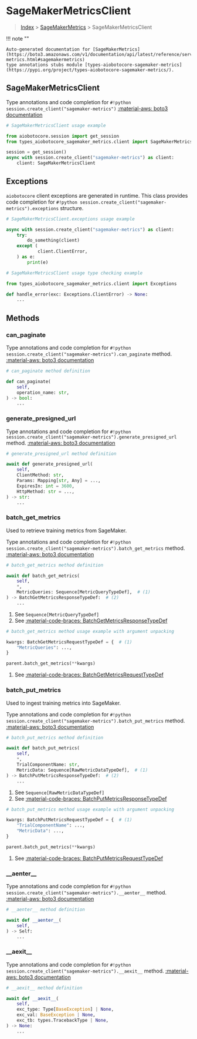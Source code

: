 # SageMakerMetricsClient

> [Index](../README.md) > [SageMakerMetrics](./README.md) > SageMakerMetricsClient

!!! note ""

    Auto-generated documentation for [SageMakerMetrics](https://boto3.amazonaws.com/v1/documentation/api/latest/reference/services/sagemaker-metrics.html#sagemakermetrics)
    type annotations stubs module [types-aiobotocore-sagemaker-metrics](https://pypi.org/project/types-aiobotocore-sagemaker-metrics/).

## SageMakerMetricsClient

Type annotations and code completion for `#!python session.create_client("sagemaker-metrics")`
[:material-aws: boto3 documentation](https://boto3.amazonaws.com/v1/documentation/api/latest/reference/services/sagemaker-metrics.html#SageMakerMetrics.Client)

```python
# SageMakerMetricsClient usage example

from aiobotocore.session import get_session
from types_aiobotocore_sagemaker_metrics.client import SageMakerMetricsClient

session = get_session()
async with session.create_client("sagemaker-metrics") as client:
    client: SageMakerMetricsClient
```

## Exceptions


`aiobotocore` client exceptions are generated in runtime.
This class provides code completion for `#!python session.create_client("sagemaker-metrics").exceptions` structure.

```python
# SageMakerMetricsClient.exceptions usage example

async with session.create_client("sagemaker-metrics") as client:
    try:
        do_something(client)
    except (
            client.ClientError,
    ) as e:
        print(e)
```

```python
# SageMakerMetricsClient usage type checking example

from types_aiobotocore_sagemaker_metrics.client import Exceptions

def handle_error(exc: Exceptions.ClientError) -> None:
    ...
```


## Methods


### can\_paginate



Type annotations and code completion for `#!python session.create_client("sagemaker-metrics").can_paginate` method.
[:material-aws: boto3 documentation](https://boto3.amazonaws.com/v1/documentation/api/latest/reference/services/sagemaker-metrics/client/can_paginate.html)

```python
# can_paginate method definition

def can_paginate(
    self,
    operation_name: str,
) -> bool:
    ...
```


### generate\_presigned\_url



Type annotations and code completion for `#!python session.create_client("sagemaker-metrics").generate_presigned_url` method.
[:material-aws: boto3 documentation](https://boto3.amazonaws.com/v1/documentation/api/latest/reference/services/sagemaker-metrics/client/generate_presigned_url.html)

```python
# generate_presigned_url method definition

await def generate_presigned_url(
    self,
    ClientMethod: str,
    Params: Mapping[str, Any] = ...,
    ExpiresIn: int = 3600,
    HttpMethod: str = ...,
) -> str:
    ...
```


### batch\_get\_metrics

Used to retrieve training metrics from SageMaker.

Type annotations and code completion for `#!python session.create_client("sagemaker-metrics").batch_get_metrics` method.
[:material-aws: boto3 documentation](https://boto3.amazonaws.com/v1/documentation/api/latest/reference/services/sagemaker-metrics/client/batch_get_metrics.html)

```python
# batch_get_metrics method definition

await def batch_get_metrics(
    self,
    *,
    MetricQueries: Sequence[MetricQueryTypeDef],  # (1)
) -> BatchGetMetricsResponseTypeDef:  # (2)
    ...
```

1. See `Sequence[MetricQueryTypeDef]`
2. See [:material-code-braces: BatchGetMetricsResponseTypeDef](./type_defs.md#batchgetmetricsresponsetypedef)


```python
# batch_get_metrics method usage example with argument unpacking

kwargs: BatchGetMetricsRequestTypeDef = {  # (1)
    "MetricQueries": ...,
}

parent.batch_get_metrics(**kwargs)
```

1. See [:material-code-braces: BatchGetMetricsRequestTypeDef](./type_defs.md#batchgetmetricsrequesttypedef)

### batch\_put\_metrics

Used to ingest training metrics into SageMaker.

Type annotations and code completion for `#!python session.create_client("sagemaker-metrics").batch_put_metrics` method.
[:material-aws: boto3 documentation](https://boto3.amazonaws.com/v1/documentation/api/latest/reference/services/sagemaker-metrics/client/batch_put_metrics.html)

```python
# batch_put_metrics method definition

await def batch_put_metrics(
    self,
    *,
    TrialComponentName: str,
    MetricData: Sequence[RawMetricDataTypeDef],  # (1)
) -> BatchPutMetricsResponseTypeDef:  # (2)
    ...
```

1. See `Sequence[RawMetricDataTypeDef]`
2. See [:material-code-braces: BatchPutMetricsResponseTypeDef](./type_defs.md#batchputmetricsresponsetypedef)


```python
# batch_put_metrics method usage example with argument unpacking

kwargs: BatchPutMetricsRequestTypeDef = {  # (1)
    "TrialComponentName": ...,
    "MetricData": ...,
}

parent.batch_put_metrics(**kwargs)
```

1. See [:material-code-braces: BatchPutMetricsRequestTypeDef](./type_defs.md#batchputmetricsrequesttypedef)

### \_\_aenter\_\_



Type annotations and code completion for `#!python session.create_client("sagemaker-metrics").__aenter__` method.
[:material-aws: boto3 documentation](https://boto3.amazonaws.com/v1/documentation/api/latest/reference/services/sagemaker-metrics.html#SageMakerMetrics.Client)

```python
# __aenter__ method definition

await def __aenter__(
    self,
) -> Self:
    ...
```


### \_\_aexit\_\_



Type annotations and code completion for `#!python session.create_client("sagemaker-metrics").__aexit__` method.
[:material-aws: boto3 documentation](https://boto3.amazonaws.com/v1/documentation/api/latest/reference/services/sagemaker-metrics.html#SageMakerMetrics.Client)

```python
# __aexit__ method definition

await def __aexit__(
    self,
    exc_type: Type[BaseException] | None,
    exc_val: BaseException | None,
    exc_tb: types.TracebackType | None,
) -> None:
    ...
```





